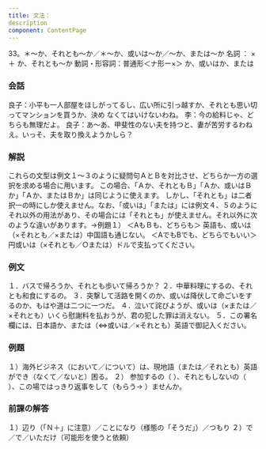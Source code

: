 ```yaml
---
title: 文法：
description
component: ContentPage
---
```



33。＊～か、それとも～か／＊～か、或いは～か／～か、または～か
名詞 ： × ＋ か、それとも～か
動詞・形容詞：普通形＜ナ形ー×＞ か、或いはか、または

### 会話
良子：小平も一人部屋をほしがってるし、広い所に引っ越すか、それとも思い切ってマンションを買うか、決め なくてはいけないわね。
李：今の給料じゃ、どちらも無理だよ。
良子：あ～あ、甲斐性のない夫を持つと、妻が苦労するわねえ。いっそ、夫を取り換えようかしら？

### 解説
これらの文型は例文１～３のように疑問句ＡとＢを対比させ、どちらか一方の選択を求める場合に用います。 この場合、「Ａか、それともＢ」「Ａか、或いはＢか」「Ａか、またはＢか」は同じように使えます。
しかし、「それとも」は二者択一の時にしか使えません。なお、「或いは」「または」には例文４、５のようにそれ以外の用法があり、その場合には「それとも」が使えません。それ以外に次のような違いがあります。→例題１）
＜AもＢも、どちらも＞ 英語も、或いは（×それとも／×または）中国語も通じない。
＜AでもBでも、どちらでもいい＞ 円或いは（×それとも／○または）ドルで支払ってください。

### 例文
１．バスで帰ろうか、それとも歩いて帰ろうか？
２．中華料理にするの、それとも和食にするの。
３．突撃して活路を開くのか、或いは降伏して命ごいをするのか、もはや道は二つに一つだ。
４．泣いて詫びようが、或いは（×または／×それとも）いくら慰謝料を払おうが、君の犯した罪は消えない。
５．この署名欄には、日本語か、または（⇔或いは／×それとも）英語で御記入ください。

### 例題
１）海外ビジネス（において／について）は、現地語（または／それとも）英語ができ（なくて／ないと）困る。
２） 参加するの（ ）、それともしないの（ ）、この場ではっきり返事をして（もらう→ ）ませんか。

### 前課の解答
１）辺り（「Ｎ＋」に注意）／ことになり（様態の「そうだ」）／つもり
２）で／で／いただけ（可能形を使うと依頼）

